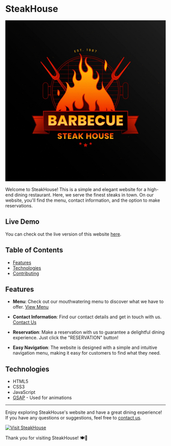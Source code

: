 # SteakHouse

![SteakHouse Logo](Assets/logo.jpg)

Welcome to SteakHouse! This is a simple and elegant website for a high-end dining restaurant. Here, we serve the finest steaks in town. On our website, you'll find the menu, contact information, and the option to make reservations.

## Live Demo

You can check out the live version of this website [here](https://steakhouse.netlify.app/).

## Table of Contents
- [Features](#features)
- [Technologies](#technologies)
- [Contributing](#contributing)

## Features
- **Menu**: Check out our mouthwatering menu to discover what we have to offer. [View Menu](menu/menu.html)

- **Contact Information**: Find our contact details and get in touch with us. [Contact Us](contacts/contacts.html)

- **Reservation**: Make a reservation with us to guarantee a delightful dining experience. Just click the "RESERVATION" button!

- **Easy Navigation**: The website is designed with a simple and intuitive navigation menu, making it easy for customers to find what they need.

## Technologies
- HTML5
- CSS3
- JavaScript
- [GSAP](https://greensock.com/gsap) - Used for animations
- ---

Enjoy exploring SteakHouse's website and have a great dining experience! If you have any questions or suggestions, feel free to [contact us](mailto:savosya23@gmail.com).

[![Visit SteakHouse](https://img.shields.io/badge/Visit%20SteakHouse-Website-blue?style=for-the-badge)](https://heavenly-organic-gasosaurus.glitch.me/)

Thank you for visiting SteakHouse! 🍽️🥩
